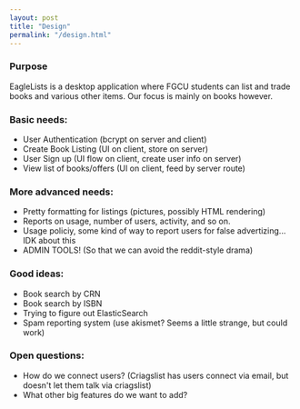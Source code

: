 ```yaml
---
layout: post
title: "Design"
permalink: "/design.html"
---
```



### Purpose

EagleLists is a desktop application where FGCU students can list and trade books and various other items. 
Our focus is mainly on books however. 

### Basic needs:

- User Authentication (bcrypt on server and client)
- Create Book Listing  (UI on client, store on server)
- User Sign up    (UI flow on client, create user info on server)
- View list of books/offers (UI on client, feed by server route)

### More advanced needs:
- Pretty formatting for listings (pictures, possibly HTML rendering)
- Reports on usage, number of users, activity, and so on.
- Usage policiy, some kind of way to report users for false advertizing... IDK about this
- ADMIN TOOLS! (So that we can avoid the reddit-style drama)

### Good ideas:

- Book search by CRN
- Book search by ISBN
- Trying to figure out ElasticSearch
- Spam reporting system (use akismet? Seems a little strange, but could work)

### Open questions:
- How do we connect users? (Criagslist has users connect via email, but doesn't let them talk via criagslist)
- What other big features do we want to add?
